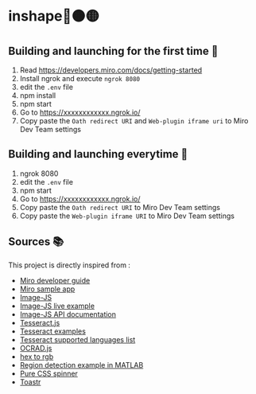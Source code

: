 # inshape🔴🟠🟡

## Building and launching for the first time :construction_worker:
1. Read https://developers.miro.com/docs/getting-started
1. Install ngrok and execute `ngrok 8080`
1. edit the `.env` file
1. npm install
1. npm start
1. Go to https://xxxxxxxxxxxx.ngrok.io/
1. Copy paste the `Oath redirect URI` and `Web-plugin iframe uri` to Miro Dev Team settings

## Building and launching everytime :construction_worker:
1. ngrok 8080
1. edit the `.env` file
1. npm start
1. Go to https://xxxxxxxxxxxx.ngrok.io/
1. Copy paste the `Oath redirect URI`     to Miro Dev Team settings
1. Copy paste the `Web-plugin iframe URI` to Miro Dev Team settings


## Sources :books:
This project is directly inspired from :
- [Miro developer guide](https://developers.miro.com/docs/getting-started)
- [Miro sample app](https://github.com/miroapp/app-examples/tree/master/sample-app)
- [Image-JS](https://github.com/image-js/image-js)
- [Image-JS live example](https://www.w3schools.com/code/tryit.asp?filename=FVCJLR0VNK33)
- [Image-JS API documentation](https://image-js.github.io/image-js/)
- [Tesseract.js](https://github.com/naptha/tesseract.js)
- [Tesseract examples](https://github.com/naptha/tesseract.js/blob/master/docs/examples.md)
- [Tesseract supported languages list](https://github.com/naptha/tesseract.js/blob/master/docs/tesseract_lang_list.md)
- [OCRAD.js](http://antimatter15.com/ocrad.js/demo.html)
- [hex to rgb](https://www.webfx.com/web-design/hex-to-rgb/)
- [Region detection example in MATLAB](https://fr.mathworks.com/help/images/ref/regionprops.html)
- [Pure CSS spinner](https://jsbin.com/roqakuxebo/)
- [Toastr](https://github.com/CodeSeven/toastr)